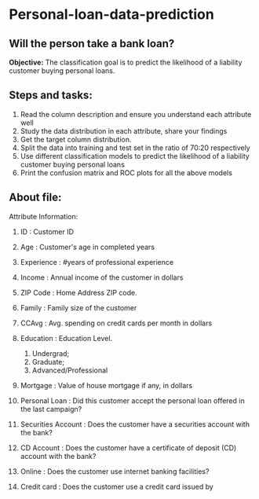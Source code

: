 # Personal-loan-data-prediction

## Will the person take a bank loan? 
**Objective:** The classification goal is to predict the likelihood of a liability customer buying personal loans.  
## Steps and tasks:  
1. Read the column description and ensure you understand each attribute well 
2. Study the data distribution in each attribute, share your findings 
3. Get the target column distribution. 
4. Split the data into training and test set in the ratio of 70:20 respectively
5. Use different classification models to predict the likelihood of a liability customer buying personal loans 
6. Print the confusion matrix and ROC plots for all the above models


## About file:
Attribute Information:

1. ID : Customer ID

2. Age : Customer's age in completed years

3. Experience : #years of professional experience

4. Income : Annual income of the customer in dollars

5. ZIP Code : Home Address ZIP code.

6. Family : Family size of the customer

7. CCAvg : Avg. spending on credit cards per month in dollars

8. Education : Education Level.
    1. Undergrad;
    2. Graduate;
    3. Advanced/Professional

9. Mortgage : Value of house mortgage if any, in dollars

10. Personal Loan : Did this customer accept the personal loan offered in the last campaign?

11. Securities Account : Does the customer have a securities account with the bank?

12. CD Account : Does the customer have a certificate of deposit (CD) account with the bank?

13. Online : Does the customer use internet banking facilities?

14. Credit card : Does the customer use a credit card issued by
